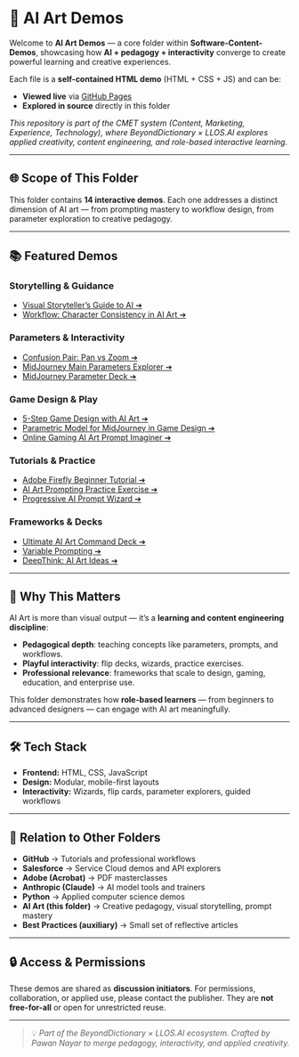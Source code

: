 # 🎨 AI Art Demos

Welcome to **AI Art Demos** — a core folder within **Software-Content-Demos**, showcasing how **AI + pedagogy + interactivity** converge to create powerful learning and creative experiences.

Each file is a **self-contained HTML demo** (HTML + CSS + JS) and can be:

* **Viewed live** via [GitHub Pages](https://pawan-nayar.github.io/software-content-demos/ai_art/)
* **Explored in source** directly in this folder

*This repository is part of the CMET system (Content, Marketing, Experience, Technology), where BeyondDictionary × LLOS.AI explores applied creativity, content engineering, and role-based interactive learning.*

---

## 🌐 Scope of This Folder

This folder contains **14 interactive demos**. Each one addresses a distinct dimension of AI art — from prompting mastery to workflow design, from parameter exploration to creative pedagogy.

---

## 📚 Featured Demos

### Storytelling & Guidance

* [Visual Storyteller’s Guide to AI ➔](https://pawan-nayar.github.io/software-content-demos/ai_art/visual_storyteller_guide_to_ai.html)
* [Workflow: Character Consistency in AI Art ➔](https://pawan-nayar.github.io/software-content-demos/ai_art/workflow_character_consistency_ai_art.html)

### Parameters & Interactivity

* [Confusion Pair: Pan vs Zoom ➔](https://pawan-nayar.github.io/software-content-demos/ai_art/confusion_pair_pan_versus_zoom.html)
* [MidJourney Main Parameters Explorer ➔](https://pawan-nayar.github.io/software-content-demos/ai_art/midjourney_main_parameters_an_intercative_experience.html)
* [MidJourney Parameter Deck ➔](https://pawan-nayar.github.io/software-content-demos/ai_art/midjourney_parameter_deck.html)

### Game Design & Play

* [5-Step Game Design with AI Art ➔](https://pawan-nayar.github.io/software-content-demos/ai_art/5-step-game-design-ai-art.html)
* [Parametric Model for MidJourney in Game Design ➔](https://pawan-nayar.github.io/software-content-demos/ai_art/param_model_for_midjourney_mastery_in_game_design.html)
* [Online Gaming AI Art Prompt Imaginer ➔](https://pawan-nayar.github.io/software-content-demos/ai_art/online_gaming_ai_art_prompt_imaginer.html)

### Tutorials & Practice

* [Adobe Firefly Beginner Tutorial ➔](https://pawan-nayar.github.io/software-content-demos/ai_art/adobe_firefly_beginner_tutorial.html)
* [AI Art Prompting Practice Exercise ➔](https://pawan-nayar.github.io/software-content-demos/ai_art/ai_art_prompting_practice_exercise.html)
* [Progressive AI Prompt Wizard ➔](https://pawan-nayar.github.io/software-content-demos/ai_art/progressive_ai_prompt_wizard.html)

### Frameworks & Decks

* [Ultimate AI Art Command Deck ➔](https://pawan-nayar.github.io/software-content-demos/ai_art/ultimate_ai_art_command_deck.html)
* [Variable Prompting ➔](https://pawan-nayar.github.io/software-content-demos/ai_art/variable_prompting.html)
* [DeepThink: AI Art Ideas ➔](https://pawan-nayar.github.io/software-content-demos/ai_art/deep_think_ai_art_ideas.html)

---

## 🚀 Why This Matters

AI Art is more than visual output — it’s a **learning and content engineering discipline**:

* **Pedagogical depth**: teaching concepts like parameters, prompts, and workflows.
* **Playful interactivity**: flip decks, wizards, practice exercises.
* **Professional relevance**: frameworks that scale to design, gaming, education, and enterprise use.

This folder demonstrates how **role-based learners** — from beginners to advanced designers — can engage with AI art meaningfully.

---

## 🛠 Tech Stack

* **Frontend:** HTML, CSS, JavaScript
* **Design:** Modular, mobile-first layouts
* **Interactivity:** Wizards, flip cards, parameter explorers, guided workflows

---

## 📂 Relation to Other Folders

* **GitHub** → Tutorials and professional workflows
* **Salesforce** → Service Cloud demos and API explorers
* **Adobe (Acrobat)** → PDF masterclasses
* **Anthropic (Claude)** → AI model tools and trainers
* **Python** → Applied computer science demos
* **AI Art (this folder)** → Creative pedagogy, visual storytelling, prompt mastery
* **Best Practices (auxiliary)** → Small set of reflective articles

---

## 🔒 Access & Permissions

These demos are shared as **discussion initiators**.
For permissions, collaboration, or applied use, please contact the publisher.
They are **not free-for-all** or open for unrestricted reuse.

---

> 💡 *Part of the BeyondDictionary × LLOS.AI ecosystem. Crafted by Pawan Nayar to merge pedagogy, interactivity, and applied creativity.*

